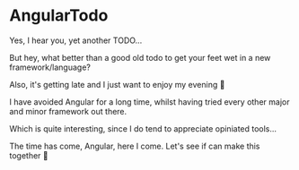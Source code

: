 # AngularTodo

Yes, I hear you, yet another TODO...

But hey, what better than a good old todo to get your feet wet in a new framework/language?

Also, it's getting late and I just want to enjoy my evening 🌄

I have avoided Angular for a long time, whilst having tried every other major and minor framework out there.

Which is quite interesting, since I do tend to appreciate opiniated tools...

The time has come, Angular, here I come. Let's see if can make this together 🍻